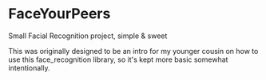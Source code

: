 # FaceYourPeers
Small Facial Recognition project, simple &amp; sweet

This was originally designed to be an intro for my younger cousin on how to use this face_recognition library, so it's kept more basic somewhat intentionally.
